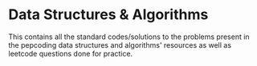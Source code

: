 # Data Structures & Algorithms
This contains all the standard codes/solutions to the problems present in the pepcoding data structures and algorithms' resources as well as leetcode questions done for practice.
